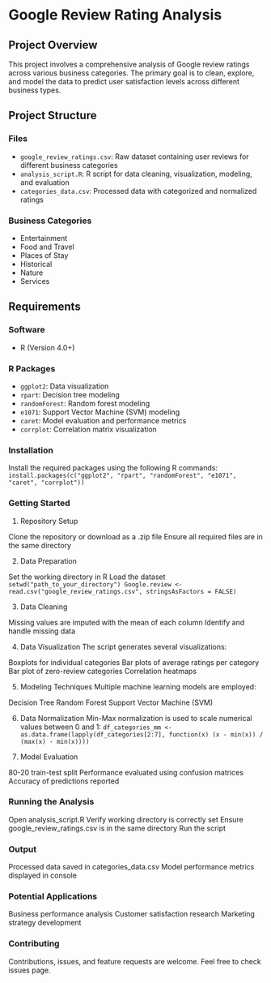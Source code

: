 # Google Review Rating Analysis

## Project Overview

This project involves a comprehensive analysis of Google review ratings across various business categories. The primary goal is to clean, explore, and model the data to predict user satisfaction levels across different business types.

## Project Structure

### Files
- `google_review_ratings.csv`: Raw dataset containing user reviews for different business categories
- `analysis_script.R`: R script for data cleaning, visualization, modeling, and evaluation
- `categories_data.csv`: Processed data with categorized and normalized ratings

### Business Categories
- Entertainment
- Food and Travel
- Places of Stay
- Historical
- Nature
- Services

## Requirements

### Software
- R (Version 4.0+)

### R Packages
- `ggplot2`: Data visualization
- `rpart`: Decision tree modeling
- `randomForest`: Random forest modeling
- `e1071`: Support Vector Machine (SVM) modeling
- `caret`: Model evaluation and performance metrics
- `corrplot`: Correlation matrix visualization

### Installation
Install the required packages using the following R commands: 
`install.packages(c("ggplot2", "rpart", "randomForest", "e1071", "caret", "corrplot"))`

### Getting Started
1. Repository Setup

Clone the repository or download as a .zip file
Ensure all required files are in the same directory

2. Data Preparation

Set the working directory in R
Load the dataset
`setwd("path_to_your_directory")
Google.review <- read.csv("google_review_ratings.csv", stringsAsFactors = FALSE)`

3. Data Cleaning

Missing values are imputed with the mean of each column
Identify and handle missing data

4. Data Visualization
The script generates several visualizations:

Boxplots for individual categories
Bar plots of average ratings per category
Bar plot of zero-review categories
Correlation heatmaps

5. Modeling Techniques
Multiple machine learning models are employed:

Decision Tree
Random Forest
Support Vector Machine (SVM)

6. Data Normalization
Min-Max normalization is used to scale numerical values between 0 and 1:
`df_categories_mm <- as.data.frame(lapply(df_categories[2:7], function(x) (x - min(x)) / (max(x) - min(x))))`

7. Model Evaluation

80-20 train-test split
Performance evaluated using confusion matrices
Accuracy of predictions reported

### Running the Analysis

Open analysis_script.R
Verify working directory is correctly set
Ensure google_review_ratings.csv is in the same directory
Run the script

### Output

Processed data saved in categories_data.csv
Model performance metrics displayed in console

### Potential Applications

Business performance analysis
Customer satisfaction research
Marketing strategy development

### Contributing
Contributions, issues, and feature requests are welcome. Feel free to check issues page.
